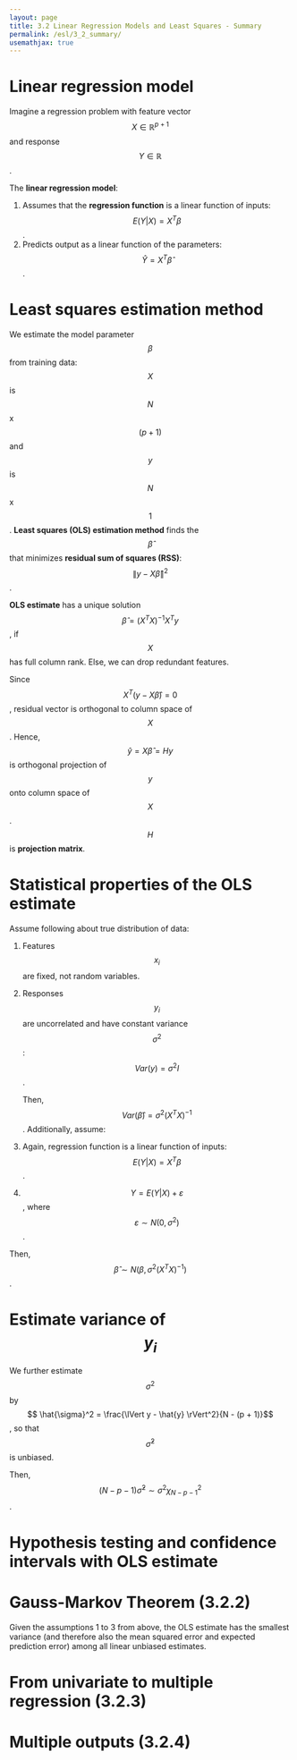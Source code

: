 ```yaml
---
layout: page
title: 3.2 Linear Regression Models and Least Squares - Summary
permalink: /esl/3_2_summary/
usemathjax: true
---
```


# Linear regression model

Imagine a regression problem with feature vector $$ X \in \mathbb{R}^{p+1} $$ and response $$ Y \in \mathbb{R} $$.

The **linear regression model**:
1. Assumes that the **regression function** is a linear function of inputs: 
$$E(Y \lvert X) = X^T \beta$$.
1. Predicts output as a linear function of the parameters: $$ \hat{Y} = X^T \hat{\beta}$$.

# Least squares estimation method

We estimate the model parameter $$\beta$$ from training data: $$X$$ is $$N$$ x $$(p + 1)$$ and $$y$$ is $$N$$ x $$1$$. **Least squares (OLS) estimation method** finds the $$\hat{\beta}$$ that minimizes **residual sum of squares (RSS)**: $$\lVert y - X\hat{\beta} \rVert^2$$.

**OLS estimate** has a unique solution $$\hat{\beta} = (X^T X)^{-1} X^T y$$, if $$X$$ has full column rank. Else, we can drop redundant features.

Since $$X^T (y - X\hat{\beta}) = 0$$, residual vector is orthogonal to column space of $$X$$. Hence, $$\hat{y} = X \hat{\beta} = Hy$$ is orthogonal projection of $$y$$ onto column space of $$X$$. $$H$$ is **projection matrix**.

# Statistical properties of the OLS estimate

Assume following about true distribution of data:

1. Features $$x_i$$ are fixed, not random variables.
2. Responses $$y_i$$ are uncorrelated and have constant variance $$\sigma^2$$ : $$Var(y) = \sigma^2 I$$.

	Then, $$Var(\hat{\beta}) = \sigma^2 (X^T X)^{-1}$$. Additionally, assume:

3. Again, regression function is a linear function of inputs: $$E(Y \lvert X) = X^T \beta$$.
4. $$ Y = E(Y \lvert X) + \varepsilon $$, where $$ \varepsilon \sim N(0, \sigma^2) $$.

Then, $$ \hat{\beta} \sim N(\beta, \sigma^2 (X^T X)^{-1}) $$. 

# Estimate variance of $$y_i$$

We further estimate $$\sigma^2$$ by $$ \hat{\sigma}^2 = \frac{\lVert y - \hat{y} \rVert^2}{N - (p + 1)}$$, so that $$ \hat{\sigma}^2 $$ is unbiased.

Then, $$(N - p - 1) \hat{\sigma}^2 \sim \sigma^2 \chi^2_{N - p - 1}$$.

# Hypothesis testing and confidence intervals with OLS estimate

# Gauss-Markov Theorem (3.2.2)

Given the assumptions 1 to 3 from above, the OLS estimate has the smallest variance (and therefore also the mean squared error and expected prediction error) among all linear unbiased estimates.

# From univariate to multiple regression (3.2.3)

# Multiple outputs (3.2.4)





